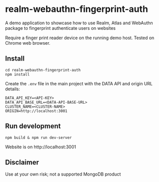 # realm-webauthn-fingerprint-auth
A demo application to showcase how to use Realm, Atlas and WebAuthn package to fingerprint authenticate users on websites

Require a finger print reader device on the running demo host. Tested on Chrome web browser.

## Install
```
cd realm-webauthn-fingerprint-auth
npm install
```

Create the `.env` file in the main project with the DATA API and origin URL details:
```
DATA_API_KEY=<API-KEY>
DATA_API_BASE_URL=<DATA-API-BASE-URL>
CLUSTER_NAME=<CLUSTER-NAME>
ORIGIN=http://localhost:3001
```

## Run development
```
npm build & npm run dev-server
```

Website is on http://localhost:3001

## Disclaimer

Use at your own risk; not a supported MongoDB product
